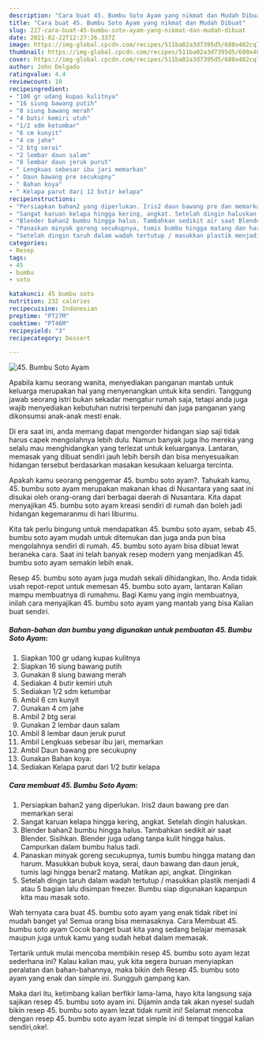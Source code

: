 ```yaml
---
description: "Cara buat 45. Bumbu Soto Ayam yang nikmat dan Mudah Dibuat"
title: "Cara buat 45. Bumbu Soto Ayam yang nikmat dan Mudah Dibuat"
slug: 227-cara-buat-45-bumbu-soto-ayam-yang-nikmat-dan-mudah-dibuat
date: 2021-02-22T12:27:26.337Z
image: https://img-global.cpcdn.com/recipes/511ba02a3d7395d5/680x482cq70/45-bumbu-soto-ayam-foto-resep-utama.jpg
thumbnail: https://img-global.cpcdn.com/recipes/511ba02a3d7395d5/680x482cq70/45-bumbu-soto-ayam-foto-resep-utama.jpg
cover: https://img-global.cpcdn.com/recipes/511ba02a3d7395d5/680x482cq70/45-bumbu-soto-ayam-foto-resep-utama.jpg
author: John Delgado
ratingvalue: 4.4
reviewcount: 10
recipeingredient:
- "100 gr udang kupas kulitnya"
- "16 siung bawang putih"
- "8 siung bawang merah"
- "4 butir kemiri utuh"
- "1/2 sdm ketumbar"
- "6 cm kunyit"
- "4 cm jahe"
- "2 btg serai"
- "2 lembar daun salam"
- "8 lembar daun jeruk purut"
- " Lengkuas sebesar ibu jari memarkan"
- " Daun bawang pre secukupny"
- " Bahan koya"
- " Kelapa parut dari 12 butir kelapa"
recipeinstructions:
- "Persiapkan bahan2 yang diperlukan. Iris2 daun bawang pre dan memarkan serai"
- "Sangat karuan kelapa hingga kering, angkat. Setelah dingin haluskan."
- "Blender bahan2 bumbu hingga halus. Tambahkan sedikit air saat Blender. Sisihkan. Blender juga udang tanpa kulit hingga halus. Campurkan dalam bumbu halus tadi."
- "Panaskan minyak goreng secukupnya, tumis bumbu hingga matang dan harum. Masukkan bubuk koya, serai, daun bawang dan daun jeruk, tumis lagi hingga benar2 matang. Matikan api, angkat. Dinginkan"
- "Setelah dingin taruh dalam wadah tertutup / masukkan plastik menjadi 4 atau 5 bagian lalu disimpan freezer. Bumbu siap digunakan kapanpun kita mau masak soto."
categories:
- Resep
tags:
- 45
- bumbu
- soto

katakunci: 45 bumbu soto 
nutrition: 232 calories
recipecuisine: Indonesian
preptime: "PT27M"
cooktime: "PT46M"
recipeyield: "3"
recipecategory: Dessert

---
```



![45. Bumbu Soto Ayam](https://img-global.cpcdn.com/recipes/511ba02a3d7395d5/680x482cq70/45-bumbu-soto-ayam-foto-resep-utama.jpg)

Apabila kamu seorang wanita, menyediakan panganan mantab untuk keluarga merupakan hal yang menyenangkan untuk kita sendiri. Tanggung jawab seorang istri bukan sekadar mengatur rumah saja, tetapi anda juga wajib menyediakan kebutuhan nutrisi terpenuhi dan juga panganan yang dikonsumsi anak-anak mesti enak.

Di era  saat ini, anda memang dapat mengorder hidangan siap saji tidak harus capek mengolahnya lebih dulu. Namun banyak juga lho mereka yang selalu mau menghidangkan yang terlezat untuk keluarganya. Lantaran, memasak yang dibuat sendiri jauh lebih bersih dan bisa menyesuaikan hidangan tersebut berdasarkan masakan kesukaan keluarga tercinta. 



Apakah kamu seorang penggemar 45. bumbu soto ayam?. Tahukah kamu, 45. bumbu soto ayam merupakan makanan khas di Nusantara yang saat ini disukai oleh orang-orang dari berbagai daerah di Nusantara. Kita dapat menyajikan 45. bumbu soto ayam kreasi sendiri di rumah dan boleh jadi hidangan kegemaranmu di hari liburmu.

Kita tak perlu bingung untuk mendapatkan 45. bumbu soto ayam, sebab 45. bumbu soto ayam mudah untuk ditemukan dan juga anda pun bisa mengolahnya sendiri di rumah. 45. bumbu soto ayam bisa dibuat lewat beraneka cara. Saat ini telah banyak resep modern yang menjadikan 45. bumbu soto ayam semakin lebih enak.

Resep 45. bumbu soto ayam juga mudah sekali dihidangkan, lho. Anda tidak usah repot-repot untuk memesan 45. bumbu soto ayam, lantaran Kalian mampu membuatnya di rumahmu. Bagi Kamu yang ingin membuatnya, inilah cara menyajikan 45. bumbu soto ayam yang mantab yang bisa Kalian buat sendiri.

<!--inarticleads1-->

##### Bahan-bahan dan bumbu yang digunakan untuk pembuatan 45. Bumbu Soto Ayam:

1. Siapkan 100 gr udang kupas kulitnya
1. Siapkan 16 siung bawang putih
1. Gunakan 8 siung bawang merah
1. Sediakan 4 butir kemiri utuh
1. Sediakan 1/2 sdm ketumbar
1. Ambil 6 cm kunyit
1. Gunakan 4 cm jahe
1. Ambil 2 btg serai
1. Gunakan 2 lembar daun salam
1. Ambil 8 lembar daun jeruk purut
1. Ambil  Lengkuas sebesar ibu jari, memarkan
1. Ambil  Daun bawang pre secukupny
1. Gunakan  Bahan koya:
1. Sediakan  Kelapa parut dari 1/2 butir kelapa




<!--inarticleads2-->

##### Cara membuat 45. Bumbu Soto Ayam:

1. Persiapkan bahan2 yang diperlukan. Iris2 daun bawang pre dan memarkan serai
1. Sangat karuan kelapa hingga kering, angkat. Setelah dingin haluskan.
1. Blender bahan2 bumbu hingga halus. Tambahkan sedikit air saat Blender. Sisihkan. Blender juga udang tanpa kulit hingga halus. Campurkan dalam bumbu halus tadi.
1. Panaskan minyak goreng secukupnya, tumis bumbu hingga matang dan harum. Masukkan bubuk koya, serai, daun bawang dan daun jeruk, tumis lagi hingga benar2 matang. Matikan api, angkat. Dinginkan
1. Setelah dingin taruh dalam wadah tertutup / masukkan plastik menjadi 4 atau 5 bagian lalu disimpan freezer. Bumbu siap digunakan kapanpun kita mau masak soto.




Wah ternyata cara buat 45. bumbu soto ayam yang enak tidak ribet ini mudah banget ya! Semua orang bisa memasaknya. Cara Membuat 45. bumbu soto ayam Cocok banget buat kita yang sedang belajar memasak maupun juga untuk kamu yang sudah hebat dalam memasak.

Tertarik untuk mulai mencoba membikin resep 45. bumbu soto ayam lezat sederhana ini? Kalau kalian mau, yuk kita segera buruan menyiapkan peralatan dan bahan-bahannya, maka bikin deh Resep 45. bumbu soto ayam yang enak dan simple ini. Sungguh gampang kan. 

Maka dari itu, ketimbang kalian berfikir lama-lama, hayo kita langsung saja sajikan resep 45. bumbu soto ayam ini. Dijamin anda tak akan nyesel sudah bikin resep 45. bumbu soto ayam lezat tidak rumit ini! Selamat mencoba dengan resep 45. bumbu soto ayam lezat simple ini di tempat tinggal kalian sendiri,oke!.

